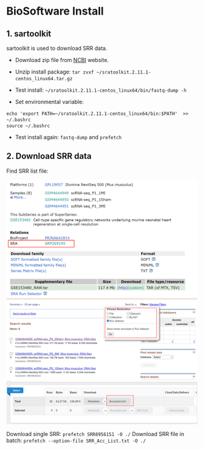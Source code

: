 # BioSoftware Install
## 1. sartoolkit
sartoolkit is used to download SRR data. 
- Download zip file from [NCBI](https://trace.ncbi.nlm.nih.gov/Traces/sra/sra.cgi?view=software) website.

- Unzip install package: `tar zvxf ~/sratoolkit.2.11.1-centos_linux64.tar.gz`

- Test install: `~/sratoolkit.2.11.1-centos_linux64/bin/fastq-dump -h`

- Set environmental variable: 
```
echo 'export PATH=~/sratoolkit.2.11.1-centos_linux64/bin:$PATH'  >> ~/.bashrc
source ~/.bashrc
```

- Test install again: `fastq-dump` and `prefetch`

## 2. Download SRR data
Find SRR list file:

![图1](https://github.com/Saki-JSU/MarkdownImage/blob/main/20210907_1.png?raw=true)
![图2](https://github.com/Saki-JSU/MarkdownImage/blob/main/20210907_2.png?raw=true)
![图3](https://github.com/Saki-JSU/MarkdownImage/blob/main/20210907_3.png?raw=true)

Download single SRR: `prefetch SRR8956151 -O ./`
Download SRR file in batch: `prefetch --option-file SRR_Acc_List.txt -O ./`
